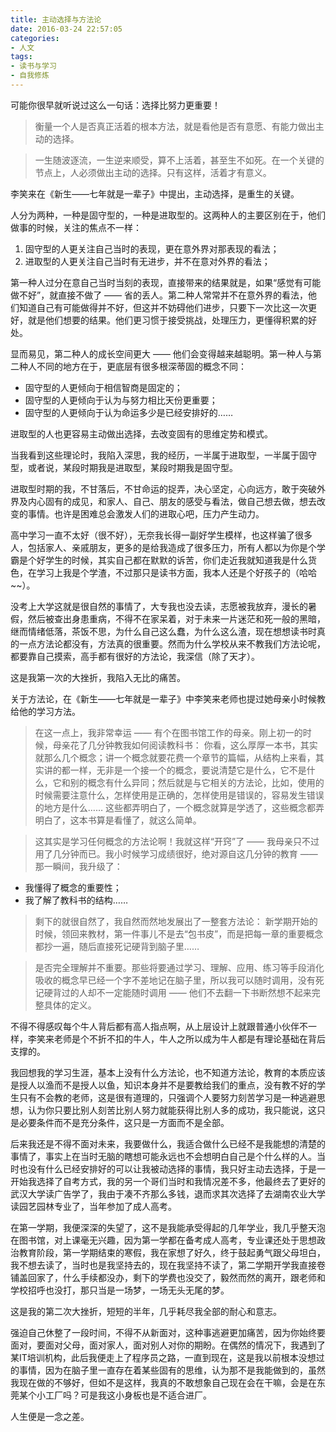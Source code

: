 ```yaml
---
title: 主动选择与方法论
date: 2016-03-24 22:57:05
categories:
- 人文
tags: 
- 读书与学习
- 自我修炼
---
```


可能你很早就听说过这么一句话：选择比努力更重要！
<!-- more -->
> 衡量一个人是否真正活着的根本方法，就是看他是否有意愿、有能力做出主动的选择。

> 一生随波逐流，一生逆来顺受，算不上活着，甚至生不如死。在一个关键的节点上，人必须做出主动的选择。只有这样，活着才有意义。

李笑来在《新生——七年就是一辈子》中提出，主动选择，是重生的关键。

人分为两种，一种是固守型的，一种是进取型的。这两种人的主要区别在于，他们做事的时候，关注的焦点不一样：
1. 固守型的人更关注自己当时的表现，更在意外界对那表现的看法；
2. 进取型的人更关注自己当时有无进步，并不在意对外界的看法；

第一种人过分在意自己当时当刻的表现，直接带来的结果就是，如果“感觉有可能做不好”，就直接不做了 —— 省的丢人。第二种人常常并不在意外界的看法，他们知道自己有可能做得并不好，但这并不妨碍他们进步，只要下一次比这一次更好，就是他们想要的结果。他们更习惯于接受挑战，处理压力，更懂得积累的好处。

显而易见，第二种人的成长空间更大 —— 他们会变得越来越聪明。第一种人与第二种人不同的地方在于，更底层有很多根深蒂固的概念不同：
+ 固守型的人更倾向于相信智商是固定的；
+ 固守型的人更倾向于认为与努力相比天份更重要；
+ 固守型的人更倾向于认为命运多少是已经安排好的……

进取型的人也更容易主动做出选择，去改变固有的思维定势和模式。

当我看到这些理论时，我陷入深思，我的经历，一半属于进取型，一半属于固守型，或者说，某段时期我是进取型，某段时期我是固守型。

进取型时期的我，不甘落后，不甘命运的捉弄，决心坚定，心向远方，敢于突破外界及内心固有的成见，和家人、自己、朋友的感受与看法，做自己想去做，想去改变的事情。也许是困难总会激发人们的进取心吧，压力产生动力。

高中学习一直不太好（很不好），无奈我长得一副好学生模样，也这样骗了很多人，包括家人、亲戚朋友，更多的是给我造成了很多压力，所有人都以为你是个学霸是个好学生的时候，其实自己都在默默的诉苦，你们走近我就知道我是什么货色，在学习上我是个学渣，不过那只是读书方面，我本人还是个好孩子的（哈哈~~）。

没考上大学这就是很自然的事情了，大专我也没去读，志愿被我放弃，漫长的暑假，然后被查出身患重病，不得不在家呆着，对于未来一片迷茫和死一般的黑暗，继而情绪低落，茶饭不思，为什么自己这么蠢，为什么这么渣，现在想想读书时真的一点方法论都没有，方法真的很重要。然而为什么学校从来不教我们方法论呢，都要靠自己摸索，高手都有很好的方法论，我深信（除了天才）。

这是我第一次的大挫折，我陷入无比的痛苦。

关于方法论，在《新生——七年就是一辈子》中李笑来老师也提过她母亲小时候教给他的学习方法。

> 在这一点上，我非常幸运 —— 有个在图书馆工作的母亲。刚上初一的时候，母亲花了几分钟教我如何阅读教科书：
你看，这么厚厚一本书，其实就那么几个概念；讲一个概念就要花费一个章节的篇幅，从结构上来看，其实讲的都一样，无非是一个接一个的概念，要说清楚它是什么，它不是什么，它和别的概念有什么异同；然后就是与它相关的方法论，比如，使用的时候需要注意什么，怎样使用是正确的，怎样使用是错误的，容易发生错误的地方是什么…… 这些都弄明白了，一个概念就算是学透了，这些概念都弄明白了，这本书算是看懂了，就这么简单。

> 这其实是学习任何概念的方法论啊！我就这样“开窍”了 —— 我母亲只不过用了几分钟而已。我小时候学习成绩很好，绝对源自这几分钟的教育 —— 那一瞬间，我升级了：
+ 我懂得了概念的重要性；
+ 我了解了教科书的结构…… 

> 剩下的就很自然了，我自然而然地发展出了一整套方法论：
新学期开始的时候，领回来教材，第一件事儿不是去“包书皮”，而是把每一章的重要概念都抄一遍，随后直接死记硬背到脑子里……

> 是否完全理解并不重要。那些将要通过学习、理解、应用、练习等手段消化吸收的概念早已经一个字不差地记在脑子里，所以我可以随时调用，没有死记硬背过的人却不一定能随时调用 —— 他们不去翻一下书断然想不起来完整具体的定义。

不得不得感叹每个牛人背后都有高人指点啊，从上层设计上就跟普通小伙伴不一样，李笑来老师是个不折不扣的牛人，牛人之所以成为牛人都是有理论基础在背后支撑的。

我回想我的学习生涯，基本上没有什么方法论，也不知道方法论，教育的本质应该是授人以渔而不是授人以鱼，知识本身并不是要教给我们的重点，没有教不好的学生只有不会教的老师，这是很有道理的，只强调个人要努力刻苦学习是一种逃避思想，认为你只要比别人刻苦比别人努力就能获得比别人多的成功，我只能说，这只是必要条件而不是充分条件，这只是一方面而不是全部。

后来我还是不得不面对未来，我要做什么，我适合做什么已经不是我能想的清楚的事情了，事实上在当时无脑的瞎想可能永远也不会想明白自己是个什么样的人。当时也没有什么已经安排好的可以让我被动选择的事情，我只好主动去选择，于是一开始我选择了自考方式，我的另一个哥们当时和我情况差不多，他最终去了更好的武汉大学读广告学了，我由于凑不齐那么多钱，退而求其次选择了去湖南农业大学读园艺园林专业了，当年参加了成人高考。

在第一学期，我便深深的失望了，这不是我能承受得起的几年学业，我几乎整天泡在图书馆，对上课毫无兴趣，因为第一学都在备考成人高考，专业课还处于思想政治教育阶段，第一学期结束的寒假，我在家想了好久，终于鼓起勇气跟父母坦白，我不想去读了，当时也是我坚持去的，现在我坚持不读了，第二学期开学我直接卷铺盖回家了，什么手续都没办，剩下的学费也没交了，毅然而然的离开，跟老师和学校招呼也没打，那只当是一场梦，一场无头无尾的梦。

这是我的第二次大挫折，短短的半年，几乎耗尽我全部的耐心和意志。

强迫自己休整了一段时间，不得不从新面对，这种事逃避更加痛苦，因为你始终要面对，要面对父母，面对家人，面对别人对你的期盼。在偶然的情况下，我遇到了某IT培训机构，此后我便走上了程序员之路，一直到现在，这是我以前根本没想过的事情，因为在脑子里一直存在着某些固有的思维，认为那不是我能做到的，虽然我现在做的不够好，但如不是这样，我真的不敢想象自己现在会在干嘛，会是在东莞某个小工厂吗？可是我这小身板也是不适合进厂。

人生便是一念之差。
